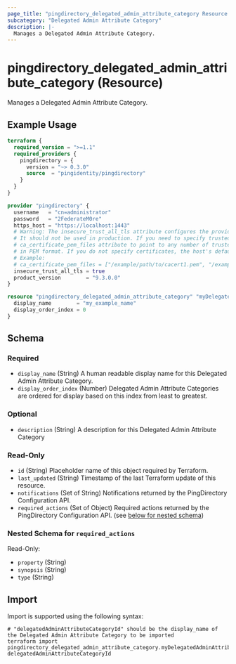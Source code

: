 ```yaml
---
page_title: "pingdirectory_delegated_admin_attribute_category Resource - terraform-provider-pingdirectory"
subcategory: "Delegated Admin Attribute Category"
description: |-
  Manages a Delegated Admin Attribute Category.
---
```


# pingdirectory_delegated_admin_attribute_category (Resource)

Manages a Delegated Admin Attribute Category.

## Example Usage

```terraform
terraform {
  required_version = ">=1.1"
  required_providers {
    pingdirectory = {
      version = "~> 0.3.0"
      source  = "pingidentity/pingdirectory"
    }
  }
}

provider "pingdirectory" {
  username   = "cn=administrator"
  password   = "2FederateM0re"
  https_host = "https://localhost:1443"
  # Warning: The insecure_trust_all_tls attribute configures the provider to trust any certificate presented by the PingDirectory server.
  # It should not be used in production. If you need to specify trusted CA certificates, use the
  # ca_certificate_pem_files attribute to point to any number of trusted CA certificate files
  # in PEM format. If you do not specify certificates, the host's default root CA set will be used.
  # Example:
  # ca_certificate_pem_files = ["/example/path/to/cacert1.pem", "/example/path/to/cacert2.pem"]
  insecure_trust_all_tls = true
  product_version        = "9.3.0.0"
}

resource "pingdirectory_delegated_admin_attribute_category" "myDelegatedAdminAttributeCategory" {
  display_name        = "my_example_name"
  display_order_index = 0
}
```

<!-- schema generated by tfplugindocs -->
## Schema

### Required

- `display_name` (String) A human readable display name for this Delegated Admin Attribute Category.
- `display_order_index` (Number) Delegated Admin Attribute Categories are ordered for display based on this index from least to greatest.

### Optional

- `description` (String) A description for this Delegated Admin Attribute Category

### Read-Only

- `id` (String) Placeholder name of this object required by Terraform.
- `last_updated` (String) Timestamp of the last Terraform update of this resource.
- `notifications` (Set of String) Notifications returned by the PingDirectory Configuration API.
- `required_actions` (Set of Object) Required actions returned by the PingDirectory Configuration API. (see [below for nested schema](#nestedatt--required_actions))

<a id="nestedatt--required_actions"></a>
### Nested Schema for `required_actions`

Read-Only:

- `property` (String)
- `synopsis` (String)
- `type` (String)

## Import

Import is supported using the following syntax:

```shell
# "delegatedAdminAttributeCategoryId" should be the display_name of the Delegated Admin Attribute Category to be imported
terraform import pingdirectory_delegated_admin_attribute_category.myDelegatedAdminAttributeCategory delegatedAdminAttributeCategoryId
```

